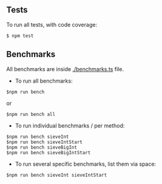 Tests
-----

To run all tests, with code coverage:

```shell
$ npm test
```

## Benchmarks

All benchmarks are inside [./benchmarks.ts](./benchmarks.ts) file.

* To run all benchmarks:

```shell
$npm run bench
```

or

```shell
$npm run bench all
```

* To run individual benchmarks / per method:

```shell
$npm run bench sieveInt
$npm run bench sieveIntStart
$npm run bench sieveBigInt
$npm run bench sieveBigIntStart
```

* To run several specific benchmarks, list them via space:

```shell
$npm run bench sieveInt sieveIntStart
```
